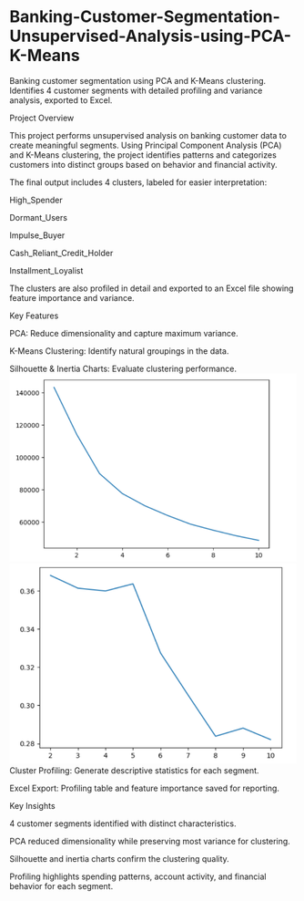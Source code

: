# Banking-Customer-Segmentation-Unsupervised-Analysis-using-PCA-K-Means
Banking customer segmentation using PCA and K-Means clustering. Identifies 4 customer segments with detailed profiling and variance analysis, exported to Excel.  

Project Overview

This project performs unsupervised analysis on banking customer data to create meaningful segments. Using Principal Component Analysis (PCA) and K-Means clustering, the project identifies patterns and categorizes customers into distinct groups based on behavior and financial activity.

The final output includes 4 clusters, labeled for easier interpretation:

High_Spender

Dormant_Users

Impulse_Buyer

Cash_Reliant_Credit_Holder

Installment_Loyalist

The clusters are also profiled in detail and exported to an Excel file showing feature importance and variance.

Key Features

PCA: Reduce dimensionality and capture maximum variance.

K-Means Clustering: Identify natural groupings in the data.

Silhouette & Inertia Charts: Evaluate clustering performance.
![Inertia](Inertia.png)
![Silhouette](Silhouette.png)
Cluster Profiling: Generate descriptive statistics for each segment.

Excel Export: Profiling table and feature importance saved for reporting.


Key Insights

4 customer segments identified with distinct characteristics.

PCA reduced dimensionality while preserving most variance for clustering.

Silhouette and inertia charts confirm the clustering quality.

Profiling highlights spending patterns, account activity, and financial behavior for each segment.
